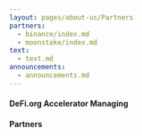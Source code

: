 ```yaml
---
layout: pages/about-us/Partners
partners:
  - binance/index.md
  - moonstake/index.md
text:
  - text.md
announcements:
  - announcements.md
---
```


#### DeFi.org Accelerator Managing

#### Partners
